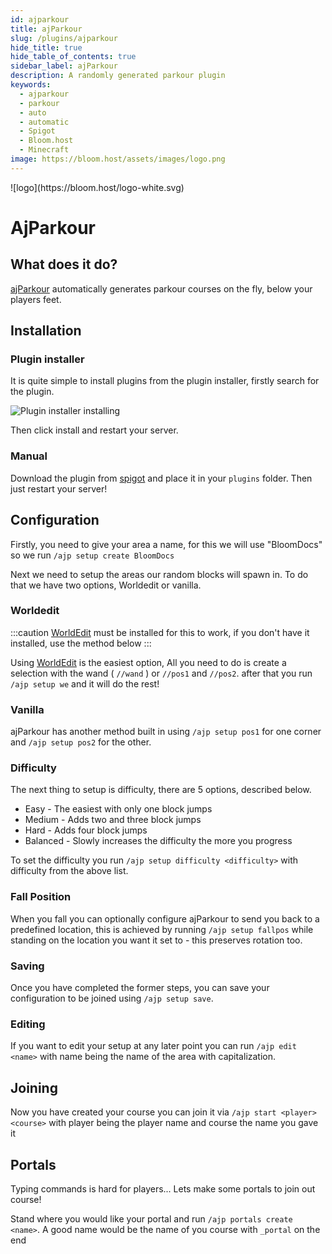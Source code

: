 ```yaml
---
id: ajparkour
title: ajParkour
slug: /plugins/ajparkour
hide_title: true
hide_table_of_contents: true
sidebar_label: ajParkour
description: A randomly generated parkour plugin
keywords:
  - ajparkour
  - parkour
  - auto
  - automatic
  - Spigot
  - Bloom.host
  - Minecraft
image: https://bloom.host/assets/images/logo.png
---
```


<div class="text--center">
![logo](https://bloom.host/logo-white.svg)
<h1>AjParkour</h1>
</div>

## What does it do?

[ajParkour](https://www.spigotmc.org/resources/ajparkour-rewards-1-7-10-1-18-x-mysql-storage-option.60909/) automatically generates parkour courses on the fly, below your players feet.

## Installation

### Plugin installer

It is quite simple to install plugins from the plugin installer, firstly search for the plugin.

![Plugin installer installing](/imgs/plugins_and_modifications/plugins/ajParkour/pluginInstaller.png)

Then click install and restart your server.

### Manual

Download the plugin from [spigot](https://www.spigotmc.org/resources/ajparkour-rewards-1-7-10-1-18-x-mysql-storage-option.60909/) and place it in your `plugins` folder. Then just restart your server!

## Configuration

Firstly, you need to give your area a name, for this we will use "BloomDocs" so we run `/ajp setup create BloomDocs`

Next we need to setup the areas our random blocks will spawn in. To do that we have two options, Worldedit or vanilla.

### Worldedit

:::caution
[WorldEdit](https://dev.bukkit.org/projects/worldedit) must be installed for this to work, if you don't have it installed, use the method below
:::

Using [WorldEdit](https://dev.bukkit.org/projects/worldedit) is the easiest option, All you need to do is create a selection with the wand ( `//wand` ) or `//pos1` and `//pos2`. after that you run `/ajp setup we` and it will do the rest!

### Vanilla

ajParkour has another method built in using `/ajp setup pos1` for one corner and `/ajp setup pos2` for the other.

### Difficulty

The next thing to setup is difficulty, there are 5 options, described below.

* Easy - The easiest with only one block jumps
* Medium - Adds two and three block jumps
* Hard - Adds four block jumps
* Balanced - Slowly increases the difficulty the more you progress

To set the difficulty you run `/ajp setup difficulty <difficulty>` with difficulty from the above list.

### Fall Position

When you fall you can optionally configure ajParkour to send you back to a predefined location, this is achieved by running `/ajp setup fallpos` while standing on the location you want it set to - this preserves rotation too.

### Saving

Once you have completed the former steps, you can save your configuration to be joined using `/ajp setup save`.

### Editing

If you want to edit your setup at any later point you can run `/ajp edit <name>` with name being the name of the area with capitalization.

## Joining

Now you have created your course you can join it via `/ajp start <player> <course>` with player being the player name and course the name you gave it

## Portals

Typing commands is hard for players... Lets make some portals to join out course!

Stand where you would like your portal and run `/ajp portals create <name>`. A good name would be the name of you course with `_portal` on the end

